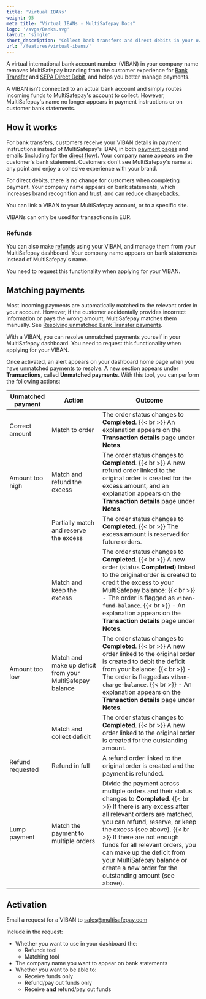 ```yaml
---
title: 'Virtual IBANs'
weight: 95
meta_title: "Virtual IBANs - MultiSafepay Docs"
logo: '/svgs/Banks.svg'
layout: 'single'
short_description: "Collect bank transfers and direct debits in your own bank account."
url: '/features/virtual-ibans/'
---
```

A virtual international bank account number (VIBAN) in your company name removes MultiSafepay branding from the customer experience for [Bank Transfer](/payment-methods/bank-transfer/) and [SEPA Direct Debit]((/payment-methods/sepa-direct-debit/)), and helps you better manage payments. 

A VIBAN isn't connected to an actual bank account and simply routes incoming funds to MultiSafepay's account to collect. However, MultiSafepay's name no longer appears in payment instructions or on customer bank statements.   

## How it works

For bank transfers, customers receive your VIBAN details in payment instructions instead of MultiSafepay's IBAN, in both [payment pages](/payment-pages/) and emails (including for the [direct flow](/payment-methods/bank-transfer/payment-flow/)). Your company name appears on the customer's bank statement. Customers don't see MultiSafepay's name at any point and enjoy a cohesive experience with your brand.

For direct debits, there is no change for customers when completing payment. Your company name appears on bank statements, which increases brand recognition and trust, and can reduce [chargebacks](/payment-methods/sepa-direct-debit/overview/#chargebacks).

You can link a VIBAN to your MultiSafepay account, or to a specific site.

VIBANs can only be used for transactions in EUR.

### Refunds

You can also make [refunds](/refunds/) using your VIBAN, and manage them from your MultiSafepay dashboard. Your company name appears on bank statements instead of MultiSafepay's name.

You need to request this functionality when applying for your VIBAN.

## Matching payments

Most incoming payments are automatically matched to the relevant order in your account. However, if the customer accidentally provides incorrect information or pays the wrong amount, MultiSafepay matches them manually. See [Resolving unmatched Bank Transfer payments](/bank-transfer/unmatched-payments/). 

With a VIBAN, you can resolve unmatched payments yourself in your MultiSafepay dashboard. You need to request this functionality when applying for your VIBAN.

Once activated, an alert appears on your dashboard home page when you have unmatched payments to resolve. A new section appears under **Transactions**, called **Unmatched payments**. With this tool, you can perform the following actions: 

| Unmatched payment | Action | Outcome |
|---|---|---|
| Correct amount | Match to order | The order status changes to **Completed**. {{< br >}} An explanation appears on the **Transaction details** page under **Notes**.|
| Amount too high | Match and refund the excess | The order status changes to **Completed**. {{< br >}} A new refund order linked to the original order is created for the excess amount, and an explanation appears on the **Transaction details** page under **Notes**. |
|  | Partially match and reserve the excess | The order status changes to **Completed**. {{< br >}} The excess amount is reserved for future orders. |
|  | Match and keep the excess | The order status changes to **Completed**. {{< br >}} A new order (status **Completed**) linked to the original order is created to credit the excess to your MultiSafepay balance: {{< br >}} - The order is flagged as `viban-fund-balance`. {{< br >}} - An explanation appears on the **Transaction details** page under **Notes**. |
| Amount too low | Match and make up deficit from your MultiSafepay balance | The order status changes to **Completed**. {{< br >}} A new order linked to the original order is created to debit the deficit from your balance: {{< br >}} - The order is flagged as `viban-charge-balance`. {{< br >}} - An explanation appears on the **Transaction details** page under **Notes**. |
|  | Match and collect deficit | The order status changes to **Completed**. {{< br >}} A new order linked to the original order is created for the outstanding amount. |
| Refund requested | Refund in full | A refund order linked to the original order is created and the payment is refunded. |
| Lump payment | Match the payment to multiple orders | Divide the payment across multiple orders and their status changes to **Completed**. {{< br >}} If there is any excess after all relevant orders are matched, you can refund, reserve, or keep the excess (see above). {{< br >}} If there are not enough funds for all relevant orders, you can make up the deficit from your MultiSafepay balance or create a new order for the outstanding amount (see above).| 

## Activation

Email a request for a VIBAN to <sales@multisafepay.com>

Include in the request:

- Whether you want to use in your dashboard the:
    - Refunds tool
    - Matching tool
- The company name you want to appear on bank statements
- Whether you want to be able to:
    - Receive funds only
    - Refund/pay out funds only
    - Receive **and** refund/pay out funds